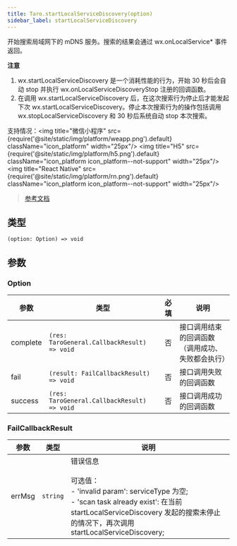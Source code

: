 ```yaml
---
title: Taro.startLocalServiceDiscovery(option)
sidebar_label: startLocalServiceDiscovery
---
```


开始搜索局域网下的 mDNS 服务。搜索的结果会通过 wx.onLocalService* 事件返回。

**注意**
1. wx.startLocalServiceDiscovery 是一个消耗性能的行为，开始 30 秒后会自动 stop 并执行 wx.onLocalServiceDiscoveryStop 注册的回调函数。
2. 在调用 wx.startLocalServiceDiscovery 后，在这次搜索行为停止后才能发起下次 wx.startLocalServiceDiscovery。停止本次搜索行为的操作包括调用 wx.stopLocalServiceDiscovery 和 30 秒后系统自动 stop 本次搜索。

支持情况：<img title="微信小程序" src={require('@site/static/img/platform/weapp.png').default} className="icon_platform" width="25px"/> <img title="H5" src={require('@site/static/img/platform/h5.png').default} className="icon_platform icon_platform--not-support" width="25px"/> <img title="React Native" src={require('@site/static/img/platform/rn.png').default} className="icon_platform icon_platform--not-support" width="25px"/>

> [参考文档](https://developers.weixin.qq.com/miniprogram/dev/api/network/mdns/wx.startLocalServiceDiscovery.html)

## 类型

```tsx
(option: Option) => void
```

## 参数

### Option

| 参数 | 类型 | 必填 | 说明 |
| --- | --- | :---: | --- |
| complete | `(res: TaroGeneral.CallbackResult) => void` | 否 | 接口调用结束的回调函数（调用成功、失败都会执行） |
| fail | `(result: FailCallbackResult) => void` | 否 | 接口调用失败的回调函数 |
| success | `(res: TaroGeneral.CallbackResult) => void` | 否 | 接口调用成功的回调函数 |

### FailCallbackResult

| 参数 | 类型 | 说明 |
| --- | --- | --- |
| errMsg | `string` | 错误信息<br /><br />可选值：<br />- 'invalid param': serviceType 为空;<br />- 'scan task already exist': 在当前 startLocalServiceDiscovery 发起的搜索未停止的情况下，再次调用 startLocalServiceDiscovery; |
